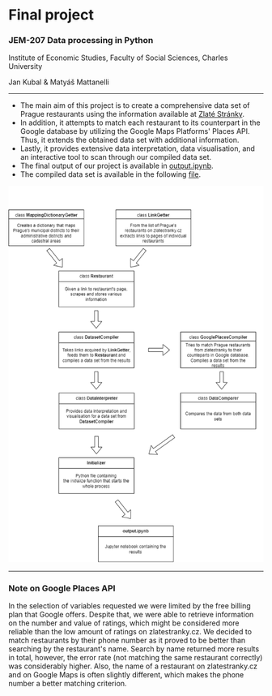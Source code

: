 # Final project

### JEM-207 Data processing in Python

Institute of Economic Studies, Faculty of Social Sciences, Charles University

Jan Kubal & Matyáš Mattanelli

---
- The main aim of this project is to create a comprehensive data set of Prague restaurants using the information available at [Zlaté Stránky](https://www.zlatestranky.cz/).
- In addition, it attempts to match each restaurant to its counterpart in the Google database by utilizing the Google Maps Platforms' Places API. Thus, it extends the obtained data set with additional information.
- Lastly, it provides extensive data interpretation, data visualisation, and an interactive tool to scan through our compiled data set.
- The final output of our project is available in [output.ipynb](output.ipynb).
- The compiled data set is available in the following [file](data/restaurants_zlatestranky.csv).

![str](Project_structure.png)

---
### Note on Google Places API

In the selection of variables requested we were limited by the free billing plan that Google offers. Despite that, we were able to retrieve information on the number and value of ratings, which might be considered more reliable than the low amount of ratings on zlatestranky.cz. We decided to match restaurants by their phone number as it proved to be better than searching by the restaurant's name. Search by name returned more results in total, however, the error rate (not matching the same restaurant correctly) was considerably higher. Also, the name of a restaurant on zlatestranky.cz and on Google Maps is often slightly different, which makes the phone number a better matching criterion.